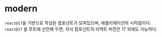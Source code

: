 # modern

`react@17`을 기반으로 작성된 컴포넌트가 모여있으며, 애플리케이션의 시작점이다. `react@17` 을 루트에 선언해 두면, 자식 컴포넌트의 리액트 버전은 17 외에도 가능하다.
